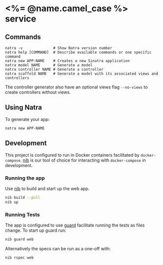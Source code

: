 # <%= @name.camel_case %> service

## Commands
```
natra -v              # Show Natra version number
natra help [COMMAND]  # Describe available commands or one specific command
natra new APP-NAME    # Creates a new Sinatra application
natra model NAME      # Generate a model
natra controller NAME # Generate a controller
natra scaffold NAME   # Generate a model with its associated views and controllers
```
The controller generator also have an optional views flag `--no-views` to create controllers without views.

## Using Natra

To generate your app:

    natra new APP-NAME

## Development

This project is configured to run in Docker containers facilitated by `docker-compose`. [nib](https://github.com/technekes/nib) is our tool of choice for interacting with `docker-compose` in development.


### Running the app

Use [nib](https://github.com/technekes/nib) to build and start up the web app.

```sh
nib build --pull
nib up
```

### Running Tests

The app is configured to use [guard](https://github.com/guard/guard) facilitate running the tests as files change. To start up guard run:

```sh
nib guard web
```

Alternatively the specs can be run as a one-off with:

```sh
nib rspec web
```

